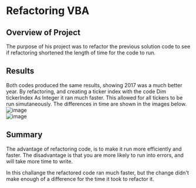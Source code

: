 # Refactoring VBA

## Overview of Project

The purpose of his project was to refactor the previous solution code to see if refactoring shortened the length of time for the code to run.

## Results

Both codes produced the same results, showing 2017 was a much better year. By refactoring, and creating a ticker index with the code Dim tickerIndex As Integer it ran much faster. This allowed for all tickers to be run simutaneously. The differences in time are shown in the images below.
 ![image](https://user-images.githubusercontent.com/106006911/173867278-797aedc1-f222-45b9-920b-627b0b9ed0f9.png)      
![image](https://user-images.githubusercontent.com/106006911/173867758-c77e4a53-b935-47f7-b4ce-c87e02d68749.png)


## Summary

The advantage of refactoring code, is to make it run more efficiently and faster. The disadvantage is that you are more likely to run into errors, and will take  more time to write.

In this challange the refactored code ran much faster, but the change didn't make enough of a difference for the time it took to refactor it.
